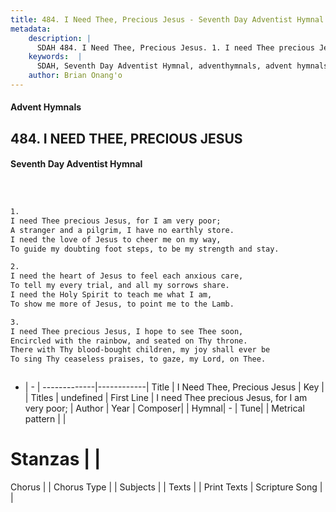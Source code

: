 ```yaml
---
title: 484. I Need Thee, Precious Jesus - Seventh Day Adventist Hymnal
metadata:
    description: |
      SDAH 484. I Need Thee, Precious Jesus. 1. I need Thee precious Jesus, for I am very poor; A stranger and a pilgrim, I have no earthly store. I need the love of Jesus to cheer me on my way, To guide my doubting foot steps, to be my strength and stay.
    keywords:  |
      SDAH, Seventh Day Adventist Hymnal, adventhymnals, advent hymnals, I Need Thee, Precious Jesus, I need Thee precious Jesus, for I am very poor; 
    author: Brian Onang'o
---
```


#### Advent Hymnals
## 484. I NEED THEE, PRECIOUS JESUS
#### Seventh Day Adventist Hymnal

```txt



1.
I need Thee precious Jesus, for I am very poor;
A stranger and a pilgrim, I have no earthly store.
I need the love of Jesus to cheer me on my way,
To guide my doubting foot steps, to be my strength and stay.

2.
I need the heart of Jesus to feel each anxious care,
To tell my every trial, and all my sorrows share.
I need the Holy Spirit to teach me what I am,
To show me more of Jesus, to point me to the Lamb.

3.
I need Thee precious Jesus, I hope to see Thee soon,
Encircled with the rainbow, and seated on Thy throne.
There with Thy blood-bought children, my joy shall ever be
To sing Thy ceaseless praises, to gaze, my Lord, on Thee.



```

- |   -  |
-------------|------------|
Title | I Need Thee, Precious Jesus |
Key |  |
Titles | undefined |
First Line | I need Thee precious Jesus, for I am very poor; |
Author | 
Year | 
Composer|  |
Hymnal|  - |
Tune|  |
Metrical pattern | |
# Stanzas |  |
Chorus |  |
Chorus Type |  |
Subjects |  |
Texts |  |
Print Texts | 
Scripture Song |  |
  
